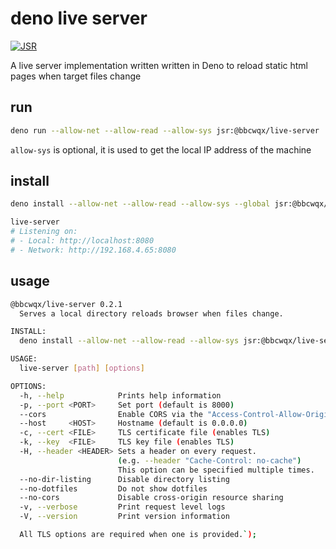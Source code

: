 # deno live server

[![JSR](https://jsr.io/badges/@bbcwqx/live-server)](https://jsr.io/@bbcwqx/live-server)

A live server implementation written written in Deno to reload static html pages
when target files change

## run

```bash
deno run --allow-net --allow-read --allow-sys jsr:@bbcwqx/live-server
```

`allow-sys` is optional, it is used to get the local IP address of the machine

## install

```bash
deno install --allow-net --allow-read --allow-sys --global jsr:@bbcwqx/live-server
```

```bash
live-server
# Listening on:
# - Local: http://localhost:8080
# - Network: http://192.168.4.65:8080
```

## usage

```bash
@bbcwqx/live-server 0.2.1
  Serves a local directory reloads browser when files change.

INSTALL:
  deno install --allow-net --allow-read --allow-sys jsr:@bbcwqx/live-server@0.2.1

USAGE:
  live-server [path] [options]

OPTIONS:
  -h, --help            Prints help information
  -p, --port <PORT>     Set port (default is 8000)
  --cors                Enable CORS via the "Access-Control-Allow-Origin" header
  --host     <HOST>     Hostname (default is 0.0.0.0)
  -c, --cert <FILE>     TLS certificate file (enables TLS)
  -k, --key  <FILE>     TLS key file (enables TLS)
  -H, --header <HEADER> Sets a header on every request.
                        (e.g. --header "Cache-Control: no-cache")
                        This option can be specified multiple times.
  --no-dir-listing      Disable directory listing
  --no-dotfiles         Do not show dotfiles
  --no-cors             Disable cross-origin resource sharing
  -v, --verbose         Print request level logs
  -V, --version         Print version information

  All TLS options are required when one is provided.`);
```
